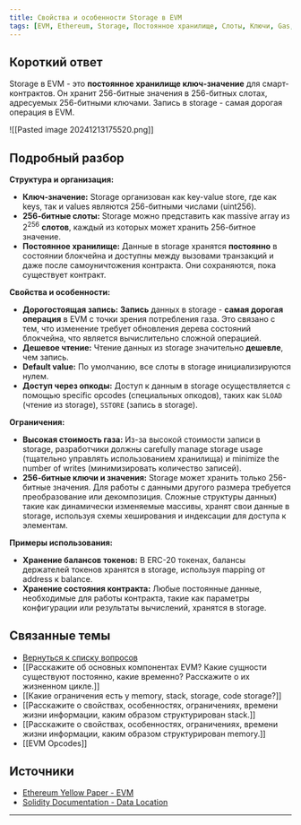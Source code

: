 ```yaml
---
title: Свойства и особенности Storage в EVM
tags: [EVM, Ethereum, Storage, Постоянное хранилище, Слоты, Ключи, Gas, Ограничения]
---
```

## Короткий ответ

Storage в EVM - это **постоянное хранилище ключ-значение** для смарт-контрактов.  Он хранит 256-битные значения в 256-битных слотах, адресуемых 256-битными ключами. Запись в storage - самая дорогая операция в EVM.

![[Pasted image 20241213175520.png]]
## Подробный разбор

**Структура и организация:**

* **Ключ-значение:** Storage организован как key-value store, где как keys, так и values являются 256-битными числами (uint256).
* **256-битные слоты:**  Storage можно представить как massive array из 2<sup>256</sup>  **слотов**, каждый из которых может хранить 256-битное значение.
* **Постоянное хранилище:** Данные в storage  хранятся **постоянно** в состоянии блокчейна и доступны между вызовами транзакций и даже после самоуничтожения контракта. Они сохраняются, пока существует контракт.

**Свойства и особенности:**

* **Дорогостоящая запись:**  **Запись** данных в storage -  **самая дорогая операция** в EVM с точки зрения потребления газа. Это связано с тем, что изменение требует обновления дерева состояний блокчейна, что является вычислительно сложной операцией.
* **Дешевое чтение:** Чтение данных из storage значительно **дешевле**, чем запись.
* **Default value:**  По умолчанию, все слоты в storage инициализируются нулем.
* **Доступ через опкоды:** Доступ к данным в storage осуществляется с помощью specific opcodes (специальных опкодов), таких как `SLOAD` (чтение из storage), `SSTORE` (запись в storage).


**Ограничения:**

* **Высокая стоимость газа:**  Из-за высокой стоимости записи в storage, разработчики должны carefully manage storage usage (тщательно управлять использованием хранилища) и minimize the number of writes (минимизировать количество записей).
* **256-битные ключи и значения:** Storage может хранить только 256-битные значения. Для работы с данными другого размера требуется преобразование или декомпозиция.  Сложные структуры данных)  такие как динамически изменяемые массивы,  хранят свои данные в storage, используя схемы хеширования и индексации  для доступа к элементам.

**Примеры использования:**

* **Хранение балансов токенов:**  В ERC-20 токенах, балансы держателей токенов хранятся в storage, используя mapping  от address к balance.
* **Хранение состояния контракта:**  Любые постоянные данные, необходимые для работы контракта, такие как  параметры конфигурации или результаты вычислений, хранятся в storage.
## Связанные темы

* [Вернуться к списку вопросов](4.%20Список%20вопросов.md)
* [[Расскажите об основных компонентах EVM? Какие сущности существуют постоянно, какие временно? Расскажите о их жизненном цикле.]]
* [[Какие ограничения есть у memory, stack, storage, code storage?]]
* [[Расскажите о свойствах, особенностях, ограничениях, времени жизни информации, каким образом структурирован stack.]]
* [[Расскажите о свойствах, особенностях, ограничениях, времени жизни информации, каким образом структурирован memory.]]
* [[EVM Opcodes]]

## Источники

* [Ethereum Yellow Paper - EVM](https://ethereum.github.io/yellowpaper/paper.pdf#page=15) 
* [Solidity Documentation - Data Location](https://docs.soliditylang.org/en/v0.8.20/internals/layout_in_memory.html) 

---